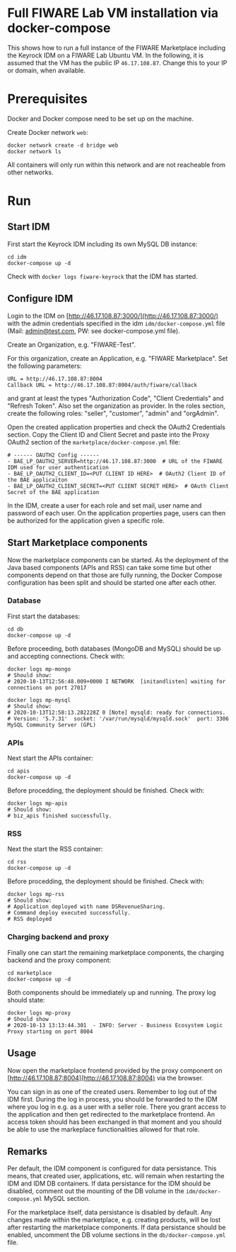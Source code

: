 # Full FIWARE Lab VM installation via docker-compose

This shows how to run a full instance of the FIWARE Marketplace including the Keyrock IDM
on a FIWARE Lab Ubuntu VM. In the following, it is assumed that the VM has the
public IP `46.17.108.87`. Change this to your IP or domain, when available.


# Prerequisites

Docker and Docker compose need to be set up on the machine.

Create Docker network `web`:
```shell
docker network create -d bridge web
docker network ls
```
All containers will only run within this network and are not reacheable from other networks.





# Run

## Start IDM
First start the Keyrock IDM including its own MySQL DB instance:
```shell
cd idm
docker-compose up -d
```
Check with `docker logs fiware-keyrock` that the IDM has started.

## Configure IDM
Login to the IDM on [http://46.17.108.87:3000/](http://46.17.108.87:3000/) with the admin credentials specified in the 
idm `idm/docker-compose.yml` file (Mail: admin@test.com, PW: see docker-compose.yml file).

Create an Organization, e.g. "FIWARE-Test".

For this organization, create an Application, e.g. "FIWARE Marketplace".
Set the following parameters:
```shell
URL = http://46.17.108.87:8004
Callback URL = http://46.17.108.87:8004/auth/fiware/callback
```
and grant at least the types "Authorization Code", "Client Credentials" and "Refresh Token". Also set the
organization as provider. In the roles section, create the following roles: "seller", "customer", "admin"
and "orgAdmin".

Open the created application properties and check the OAuth2 Credentials section. Copy the Client ID
and Client Secret and paste into the Proxy OAuth2 section of the `marketplace/docker-compose.yml` file:
```shell
# ------ OAUTH2 Config ------
- BAE_LP_OAUTH2_SERVER=http://46.17.108.87:3000  # URL of the FIWARE IDM used for user authentication
- BAE_LP_OAUTH2_CLIENT_ID=<PUT CLIENT ID HERE>  # OAuth2 Client ID of the BAE applicaiton
- BAE_LP_OAUTH2_CLIENT_SECRET=<PUT CLIENT SECRET HERE>  # OAuth Client Secret of the BAE application
```

In the IDM, create a user for each role and set mail, user name and password of each user.
On the application properties page, users can then be authorized for the application given a specific role.



## Start Marketplace components
Now the marketplace components can be started. As the deployment of the Java based components (APIs and RSS) can take some time
but other components depend on that those are fully running, the Docker Compose configuration has been split and should be
started one after each other.


### Database
First start the databases:
```shell
cd db
docker-compose up -d
```
Before proceeding, both databases (MongoDB and MySQL) should be up and accepting connections. Check with:
```shell
docker logs mp-mongo
# Should show:
# 2020-10-13T12:56:48.009+0000 I NETWORK  [initandlisten] waiting for connections on port 27017

docker logs mp-mysql
# Should show:
# 2020-10-13T12:58:13.282228Z 0 [Note] mysqld: ready for connections.
# Version: '5.7.31'  socket: '/var/run/mysqld/mysqld.sock'  port: 3306  MySQL Community Server (GPL)
```


### APIs
Next start the APIs container:
```shell
cd apis
docker-compose up -d
```
Before procedding, the deployment should be finished. Check with:
```shell
docker logs mp-apis
# Should show:
# biz_apis finished successfully.
```



### RSS
Next the start the RSS container:
```shell
cd rss
docker-compose up -d
```
Before procedding, the deployment should be finished. Check with:
```shell
docker logs mp-rss
# Should show:
# Application deployed with name DSRevenueSharing.
# Command deploy executed successfully.
# RSS deployed
```


### Charging backend and proxy
Finally one can start the remaining marketplace components, the charging backend and
the proxy component:
```shell
cd marketplace
docker-compose up -d
```
Both components should be immediately up and running. The proxy log should state:
```shell
docker logs mp-proxy
# Should show
# 2020-10-13 13:13:44.301  - INFO: Server - Business Ecosystem Logic Proxy starting on port 8004
```


## Usage 
Now open the marketplace frontend provided by the proxy component on
[http://46.17.108.87:8004](http://46.17.108.87:8004) via the browser.

You can sign in as one of the created users. Remember to log out of the IDM first. During the log in
process, you should be forwarded to the IDM where you log in e.g. as a user with a seller role. There
you grant access to the application and then get redirected to the marketplace frontend. An access token
should has been exchanged in that moment and you should be able to use the markeplace functionalities
allowed for that role.


## Remarks

Per default, the IDM component is configured for data persistance. This means, that created user, applications, etc.
will remain when restarting the IDM and IDM DB containers. If data persistance for the IDM should be disabled,
comment out the mounting of the DB volume in the `idm/docker-compose.yml` MySQL section.

For the marketplace itself, data persistance is disabled by default. Any changes made within the marketplace, e.g. creating products,
will be lost after restarting the marketplace components. If data persistance should be enabled, uncomment the DB volume
sections in the `db/docker-compose.yml` file.

